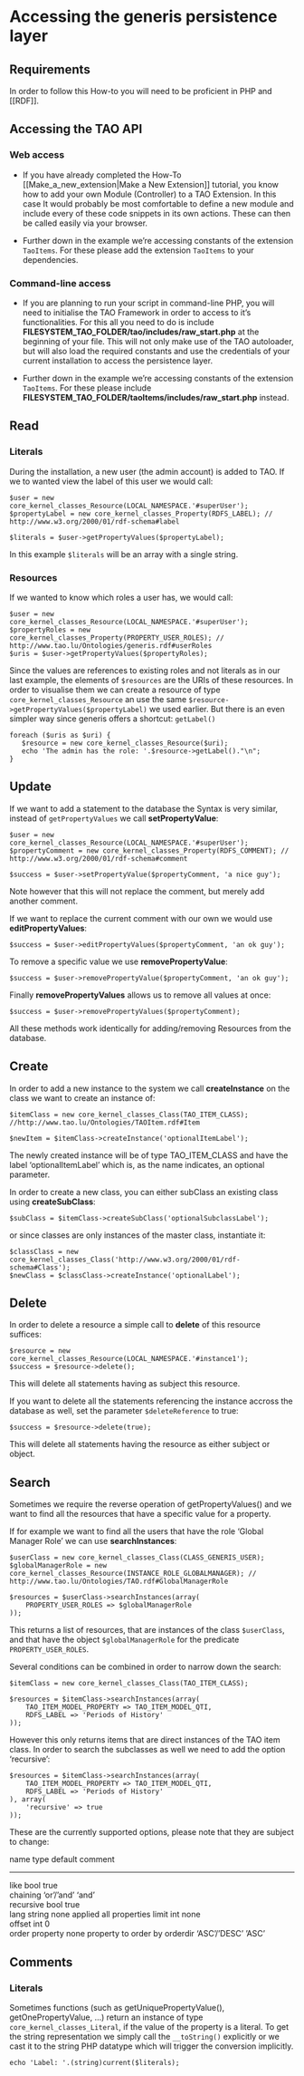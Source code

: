 <!--
parent:
    title: Tutorials
author:
    - 'Joel Bout'
created_at: '2013-05-30 13:49:01'
updated_at: '2013-06-03 08:11:49'
tags:
    - Tutorials
-->



Accessing the generis persistence layer
=======================================

Requirements
------------

In order to follow this How-to you will need to be proficient in PHP and [[RDF]].

Accessing the TAO API
---------------------

### Web access

-   If you have already completed the How-To [[Make\_a\_new\_extension|Make a New Extension]] tutorial, you know how to add your own Module (Controller) to a TAO Extension. In this case It would probably be most comfortable to define a new module and include every of these code snippets in its own actions. These can then be called easily via your browser.

<!-- -->

-   Further down in the example we’re accessing constants of the extension `TaoItems`. For these please add the extension `TaoItems` to your dependencies.

### Command-line access

-   If you are planning to run your script in command-line PHP, you will need to initialise the TAO Framework in order to access to it’s functionalities. For this all you need to do is include **FILESYSTEM\_TAO\_FOLDER/tao/includes/raw\_start.php** at the beginning of your file. This will not only make use of the TAO autoloader, but will also load the required constants and use the credentials of your current installation to access the persistence layer.

<!-- -->

-   Further down in the example we’re accessing constants of the extension `TaoItems`. For these please include **FILESYSTEM\_TAO\_FOLDER/taoItems/includes/raw\_start.php** instead.

Read
----

### Literals

During the installation, a new user (the admin account) is added to TAO. If we to wanted view the label of this user we would call:

    $user = new core_kernel_classes_Resource(LOCAL_NAMESPACE.'#superUser');
    $propertyLabel = new core_kernel_classes_Property(RDFS_LABEL); // http://www.w3.org/2000/01/rdf-schema#label

    $literals = $user->getPropertyValues($propertyLabel);

In this example `$literals` will be an array with a single string.

### Resources

If we wanted to know which roles a user has, we would call:

    $user = new core_kernel_classes_Resource(LOCAL_NAMESPACE.'#superUser');
    $propertyRoles = new core_kernel_classes_Property(PROPERTY_USER_ROLES); // http://www.tao.lu/Ontologies/generis.rdf#userRoles
    $uris = $user->getPropertyValues($propertyRoles);

Since the values are references to existing roles and not literals as in our last example, the elements of `$resources` are the URIs of these resources. In order to visualise them we can create a resource of type `core_kernel_classes_Resource` an use the same `$resource->getPropertyValues($propertyLabel)` we used earlier. But there is an even simpler way since generis offers a shortcut: `getLabel()`

    foreach ($uris as $uri) {
       $resource = new core_kernel_classes_Resource($uri);
       echo 'The admin has the role: '.$resource->getLabel()."\n";
    }

Update
------

If we want to add a statement to the database the Syntax is very similar, instead of `getPropertyValues` we call **setPropertyValue**:

    $user = new core_kernel_classes_Resource(LOCAL_NAMESPACE.'#superUser');
    $propertyComment = new core_kernel_classes_Property(RDFS_COMMENT); // http://www.w3.org/2000/01/rdf-schema#comment

    $success = $user->setPropertyValue($propertyComment, 'a nice guy');

Note however that this will not replace the comment, but merely add another comment.

If we want to replace the current comment with our own we would use **editPropertyValues**:

    $success = $user->editPropertyValues($propertyComment, 'an ok guy');

To remove a specific value we use **removePropertyValue**:

    $success = $user->removePropertyValue($propertyComment, 'an ok guy');

Finally **removePropertyValues** allows us to remove all values at once:

    $success = $user->removePropertyValues($propertyComment);

All these methods work identically for adding/removing Resources from the database.

Create
------

In order to add a new instance to the system we call **createInstance** on the class we want to create an instance of:

    $itemClass = new core_kernel_classes_Class(TAO_ITEM_CLASS); //http://www.tao.lu/Ontologies/TAOItem.rdf#Item

    $newItem = $itemClass->createInstance('optionalItemLabel');

The newly created instance will be of type TAO\_ITEM\_CLASS and have the label ‘optionalItemLabel’ which is, as the name indicates, an optional parameter.

In order to create a new class, you can either subClass an existing class using **createSubClass**:

    $subClass = $itemClass->createSubClass('optionalSubclassLabel');

or since classes are only instances of the master class, instantiate it:

    $classClass = new core_kernel_classes_Class('http://www.w3.org/2000/01/rdf-schema#Class');
    $newClass = $classClass->createInstance('optionalLabel'); 

Delete
------

In order to delete a resource a simple call to **delete** of this resource suffices:

    $resource = new core_kernel_classes_Resource(LOCAL_NAMESPACE.'#instance1');
    $success = $resource->delete();

This will delete all statements having as subject this resource.

If you want to delete all the statements referencing the instance accross the database as well, set the parameter `$deleteReference` to true:

    $success = $resource->delete(true);

This will delete all statements having the resource as either subject or object.

Search
------

Sometimes we require the reverse operation of getPropertyValues() and we want to find all the resources that have a specific value for a property.

If for example we want to find all the users that have the role ‘Global Manager Role’ we can use **searchInstances**:

    $userClass = new core_kernel_classes_Class(CLASS_GENERIS_USER);
    $globalManagerRole = new core_kernel_classes_Resource(INSTANCE_ROLE_GLOBALMANAGER); // http://www.tao.lu/Ontologies/TAO.rdf#GlobalManagerRole

    $resources = $userClass->searchInstances(array(
        PROPERTY_USER_ROLES => $globalManagerRole
    ));

This returns a list of resources, that are instances of the class `$userClass`, and that have the object `$globalManagerRole` for the predicate `PROPERTY_USER_ROLES`.

Several conditions can be combined in order to narrow down the search:

    $itemClass = new core_kernel_classes_Class(TAO_ITEM_CLASS);

    $resources = $itemClass->searchInstances(array(
        TAO_ITEM_MODEL_PROPERTY => TAO_ITEM_MODEL_QTI,
        RDFS_LABEL => 'Periods of History'
    ));

However this only returns items that are direct instances of the TAO item class. In order to search the subclasses as well we need to add the option ‘recursive’:

    $resources = $itemClass->searchInstances(array(
        TAO_ITEM_MODEL_PROPERTY => TAO_ITEM_MODEL_QTI,
        RDFS_LABEL => 'Periods of History'
    ), array(
        'recursive' => true
    ));

These are the currently supported options, please note that they are subject to change:

  name        type           default   comment
  ----------- -------------- --------- ------------------------
  like        bool           true      
  chaining    ‘or’/’and’     ‘and’     
  recursive   bool           true      
  lang        string         none      applied all properties
  limit       int            none      
  offset      int            0         
  order       property       none      property to order by
  orderdir    ‘ASC’/’DESC’   ’ASC’     

Comments
--------

### Literals

Sometimes functions (such as getUniquePropertyValue(), getOnePropertyValue, …) return an instance of type `core_kernel_classes_Literal`, if the value of the property is a literal. To get the string representation we simply call the `__toString()` explicitly or we cast it to the string PHP datatype which will trigger the conversion implicitly.

    echo 'Label: '.(string)current($literals);

